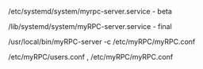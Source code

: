 /etc/systemd/system/myrpc-server.service - beta




/lib/systemd/system/myRPC-server.service - final



/usr/local/bin/myRPC-server -c /etc/myRPC/myRPC.conf




/etc/myRPC/users.conf , /etc/myRPC/myRPC.conf
